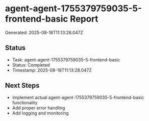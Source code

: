 # agent-agent-1755379759035-5-frontend-basic Report

Generated: 2025-08-18T11:13:28.047Z

## Status
- Task: agent-agent-1755379759035-5-frontend-basic
- Status: Completed
- Timestamp: 2025-08-18T11:13:28.047Z

## Next Steps
- Implement actual agent-agent-1755379759035-5-frontend-basic functionality
- Add proper error handling
- Add logging and monitoring
